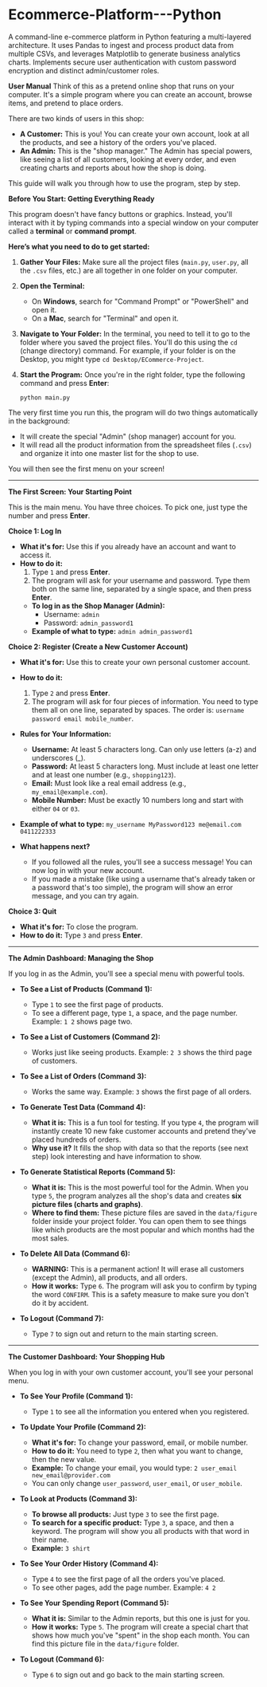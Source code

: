 # Ecommerce-Platform---Python
A command-line e-commerce platform in Python featuring a multi-layered architecture. It uses Pandas to ingest and process product data from multiple CSVs, and leverages Matplotlib to generate business analytics charts. Implements secure user authentication with custom password encryption and distinct admin/customer roles.


**User Manual**
Think of this as a pretend online shop that runs on your computer. It's a simple program where you can create an account, browse items, and pretend to place orders.

There are two kinds of users in this shop:

  * **A Customer:** This is you! You can create your own account, look at all the products, and see a history of the orders you've placed.
  * **An Admin:** This is the "shop manager." The Admin has special powers, like seeing a list of all customers, looking at every order, and even creating charts and reports about how the shop is doing.

This guide will walk you through how to use the program, step by step.



**Before You Start: Getting Everything Ready**

This program doesn't have fancy buttons or graphics. Instead, you'll interact with it by typing commands into a special window on your computer called a **terminal** or **command prompt**.

**Here’s what you need to do to get started:**

1.  **Gather Your Files:** Make sure all the project files (`main.py`, `user.py`, all the `.csv` files, etc.) are all together in one folder on your computer.

2.  **Open the Terminal:**

      * On **Windows**, search for "Command Prompt" or "PowerShell" and open it.
      * On a **Mac**, search for "Terminal" and open it.

3.  **Navigate to Your Folder:** In the terminal, you need to tell it to go to the folder where you saved the project files. You'll do this using the `cd` (change directory) command. For example, if your folder is on the Desktop, you might type `cd Desktop/ECommerce-Project`.

4.  **Start the Program:** Once you're in the right folder, type the following command and press **Enter**:

    ```
    python main.py
    ```

The very first time you run this, the program will do two things automatically in the background:

  * It will create the special "Admin" (shop manager) account for you.
  * It will read all the product information from the spreadsheet files (`.csv`) and organize it into one master list for the shop to use.

You will then see the first menu on your screen!


-----
**The First Screen: Your Starting Point**

This is the main menu. You have three choices. To pick one, just type the number and press **Enter**.

**Choice 1: Log In**

  * **What it's for:** Use this if you already have an account and want to access it.
  * **How to do it:**
    1.  Type `1` and press **Enter**.
    2.  The program will ask for your username and password. Type them both on the same line, separated by a single space, and then press **Enter**.
    <!-- end list -->
      * **To log in as the Shop Manager (Admin):**
          * Username: `admin`
          * Password: `admin_password1`
      * **Example of what to type:** `admin admin_password1`

**Choice 2: Register (Create a New Customer Account)**

  * **What it's for:** Use this to create your own personal customer account.

  * **How to do it:**

    1.  Type `2` and press **Enter**.
    2.  The program will ask for four pieces of information. You need to type them all on one line, separated by spaces. The order is: `username password email mobile_number`.

  * **Rules for Your Information:**

      * **Username:** At least 5 characters long. Can only use letters (a-z) and underscores (\_).
      * **Password:** At least 5 characters long. Must include at least one letter and at least one number (e.g., `shopping123`).
      * **Email:** Must look like a real email address (e.g., `my_email@example.com`).
      * **Mobile Number:** Must be exactly 10 numbers long and start with either `04` or `03`.

  * **Example of what to type:** `my_username MyPassword123 me@email.com 0411222333`

  * **What happens next?**

      * If you followed all the rules, you'll see a success message\! You can now log in with your new account.
      * If you made a mistake (like using a username that's already taken or a password that's too simple), the program will show an error message, and you can try again.

**Choice 3: Quit**

  * **What it's for:** To close the program.
  * **How to do it:** Type `3` and press **Enter**.



-----

**The Admin Dashboard: Managing the Shop**

If you log in as the Admin, you'll see a special menu with powerful tools.

  * **To See a List of Products (Command 1):**

      * Type `1` to see the first page of products.
      * To see a different page, type `1`, a space, and the page number. Example: `1 2` shows page two.

  * **To See a List of Customers (Command 2):**

      * Works just like seeing products. Example: `2 3` shows the third page of customers.

  * **To See a List of Orders (Command 3):**

      * Works the same way. Example: `3` shows the first page of all orders.

  * **To Generate Test Data (Command 4):**

      * **What it is:** This is a fun tool for testing. If you type `4`, the program will instantly create 10 new fake customer accounts and pretend they've placed hundreds of orders.
      * **Why use it?** It fills the shop with data so that the reports (see next step) look interesting and have information to show.

  * **To Generate Statistical Reports (Command 5):**

      * **What it is:** This is the most powerful tool for the Admin. When you type `5`, the program analyzes all the shop's data and creates **six picture files (charts and graphs)**.
      * **Where to find them:** These picture files are saved in the `data/figure` folder inside your project folder. You can open them to see things like which products are the most popular and which months had the most sales.

  * **To Delete All Data (Command 6):**

      * **WARNING:** This is a permanent action\! It will erase all customers (except the Admin), all products, and all orders.
      * **How it works:** Type `6`. The program will ask you to confirm by typing the word `CONFIRM`. This is a safety measure to make sure you don't do it by accident.

  * **To Logout (Command 7):**

      * Type `7` to sign out and return to the main starting screen.


-----

**The Customer Dashboard: Your Shopping Hub**

When you log in with your own customer account, you'll see your personal menu.

  * **To See Your Profile (Command 1):**

      * Type `1` to see all the information you entered when you registered.

  * **To Update Your Profile (Command 2):**

      * **What it's for:** To change your password, email, or mobile number.
      * **How to do it:** You need to type `2`, then what you want to change, then the new value.
      * **Example:** To change your email, you would type: `2 user_email new_email@provider.com`
      * You can only change `user_password`, `user_email`, or `user_mobile`.

  * **To Look at Products (Command 3):**

      * **To browse all products:** Just type `3` to see the first page.
      * **To search for a specific product:** Type `3`, a space, and then a keyword. The program will show you all products with that word in their name.
      * **Example:** `3 shirt`

  * **To See Your Order History (Command 4):**

      * Type `4` to see the first page of all the orders you've placed.
      * To see other pages, add the page number. Example: `4 2`

  * **To See Your Spending Report (Command 5):**

      * **What it is:** Similar to the Admin reports, but this one is just for you.
      * **How it works:** Type `5`. The program will create a special chart that shows how much you've "spent" in the shop each month. You can find this picture file in the `data/figure` folder.

  * **To Logout (Command 6):**

      * Type `6` to sign out and go back to the main starting screen.